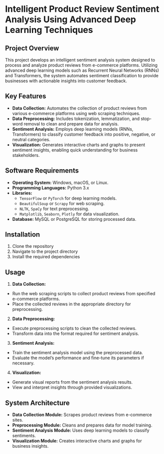 # **Intelligent Product Review Sentiment Analysis Using Advanced Deep Learning Techniques**

## **Project Overview**
This project develops an intelligent sentiment analysis system designed to process and analyze product reviews from e-commerce platforms. Utilizing advanced deep learning models such as Recurrent Neural Networks (RNNs) and Transformers, the system automates sentiment classification to provide businesses with actionable insights into customer feedback.

## **Key Features**
- **Data Collection:** Automates the collection of product reviews from various e-commerce platforms using web scraping techniques.
- **Data Preprocessing:** Includes tokenization, lemmatization, and stop-word removal to clean and prepare data for analysis.
- **Sentiment Analysis:** Employs deep learning models (RNNs, Transformers) to classify customer feedback into positive, negative, or neutral categories.
- **Visualization:** Generates interactive charts and graphs to present sentiment insights, enabling quick understanding for business stakeholders.

## **Software Requirements**
- **Operating System:** Windows, macOS, or Linux.
- **Programming Languages:** Python 3.x
- **Libraries:**
  - `TensorFlow` or `PyTorch` for deep learning models.
  - `BeautifulSoup` or `Scrapy` for web scraping.
  - `NLTK`, `SpaCy` for text preprocessing.
  - `Matplotlib`, `Seaborn`, `Plotly` for data visualization.
- **Database:** MySQL or PostgreSQL for storing processed data.

## **Installation**
1. Clone the repository
2. Navigate to the project directory
3. Install the required dependencies


## **Usage**
1. **Data Collection:**
- Run the web scraping scripts to collect product reviews from specified e-commerce platforms.
- Place the collected reviews in the appropriate directory for preprocessing.

2. **Data Preprocessing:**
- Execute preprocessing scripts to clean the collected reviews.
- Transform data into the format required for sentiment analysis.

3. **Sentiment Analysis:**
- Train the sentiment analysis model using the preprocessed data.
- Evaluate the model’s performance and fine-tune its parameters if necessary.

4. **Visualization:**
- Generate visual reports from the sentiment analysis results.
- View and interpret insights through provided visualizations.

## **System Architecture**
- **Data Collection Module:** Scrapes product reviews from e-commerce sites.
- **Preprocessing Module:** Cleans and prepares data for model training.
- **Sentiment Analysis Module:** Uses deep learning models to classify sentiments.
- **Visualization Module:** Creates interactive charts and graphs for business insights.


